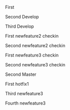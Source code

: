 First

Second Develop

Third Develop

First newfeature2 checkin

Second newfeature2 checkin

First newfeature3 checkin

Second newfeature3 checkin

Second Master

First hotfix1

Third newfeature3

Fourth newfeature3

